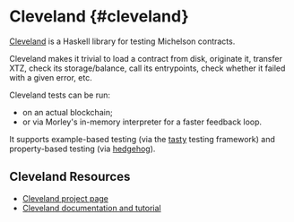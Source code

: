 # Cleveland {#cleveland}

[Cleveland](https://gitlab.com/morley-framework/morley/-/tree/master/code/cleveland) is a Haskell library for testing Michelson contracts.

Cleveland makes it trivial to load a contract from disk, originate it, transfer XTZ, check its storage/balance, call its entrypoints, check whether it failed with a given error, etc.

Cleveland tests can be run:
* on an actual blockchain;
* or via Morley's in-memory interpreter for a faster feedback loop.

It supports example-based testing (via the [tasty](https://hackage.haskell.org/package/tasty) testing framework)
and property-based testing (via [hedgehog](https://hackage.haskell.org/package/hedgehog)).

## Cleveland Resources

- [Cleveland project page](https://gitlab.com/morley-framework/morley/-/tree/master/code/cleveland)
- [Cleveland documentation and tutorial](https://gitlab.com/morley-framework/morley/-/blob/master/code/cleveland/testingEDSL.md/)
